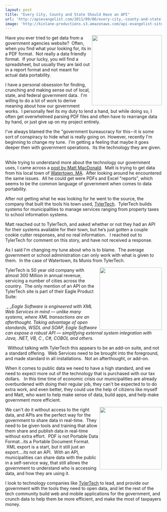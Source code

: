 ```yaml
---
layout: post
title: "Every City, County and State Should Have an API"
url: 'http://apievangelist.com/2011/09/06/every-city,-county-and-state-should-have-an-api/'
image: 'http://kinlane-productions.s3.amazonaws.com/api-evangelist-site/blog/washington-crossing-the-delaware-thumb.png'
---
```


<img class="c1" src="http://kinlane-productions.s3.amazonaws.com/matrix-pics/washington-crossing-the-delaware-cropped.png" alt="" width="225" align="right" />Have you ever tried to get data from a government agencies website?  Often, when you find what your looking for, its in a PDF format.  Not really a data friendly format.  If your lucky, you will find a spreadsheet, but usually they are laid out in a report format and not meant for actual data portability.

I have a personal obsession for finding, crunching and making sense out of local, state, and federal government data.  I'm willing to do a lot of work to derive meaning about how our government works.  I personally feel its my duty to lend a hand, but while doing so, I often get overwhelmed parsing PDF files and often have to rearrange data by hand, or just give up on my project entirely.

I've always blamed the the "government bureaucracy for this--it is some sort of conspiracy to hide what is really going on. However, recently I'm beginning to change my tune.  I'm getting a feeling that maybe it goes deeper then with government operations.  Its the technology they are given.  

While trying to understand more about the technology our government uses, I came across a [post by Matt MacDonald][1].  Matt is trying to get data from his local town of [Watertown, MA][2].  After looking around he encountered the same issues.  All he could get were PDFs and Excel "reports", which seems to be the common language of government when comes to data portability.

After not getting what he was looking for he went to the source, the company that built the tools his town used, [TylerTech][3].  TylerTech builds systems for municipalities to manage services ranging from property taxes to school information systems.

Matt reached out to TylerTech, and asked whether or not they had an API for their systems available for their town, but he’s just gotten a couple cookie cutter responses, and no real information.   I reached out to TylerTech for comment on this story, and have not received a response.

As I said I'm changing my tune about who is to blame.  The average government or school administration can only work with what is given to them.  In the case of Watertown, its Munis from TylerTech.

[<img class="c1" src="http://kinlane-productions.s3.amazonaws.com/tylertech-logo.png" alt="" width="200" align="right" />][3]TylerTech is 50 year old company with almost 300 Million in annual revenue, servicing a number of cities across the country.  The only mention of an API on the TylerTech site is part of their Eagle Product Suite:

 _
__Eagle Software is engineered with XML Web Services in mind — unlike many systems, where XML transactions are an afterthought. Taking advantage of open standards, WSDL and SOAP, Eagle Software can expose a robust API — simplifying external system integration with Java, .NET, VB, C , C#, COBOL and others._

 
Without talking with TylerTech this appears to be an add-on suite, and not a standard offering.  Web Services need to be brought into the foreground, and made standard in all installations.  Not an afterthought, or add-on.

When it comes to public data we need to have a high standard, and we need to expect more out of the technology that is purchased with our tax dollars.   In this time time of economic crisis our municipalities are already overburdened with doing their regular job, they can't be expected to to do extra work, and even better, they could use the help of citizens like myself and Matt, who want to help make sense of data, build apps, and help make government more efficient.

[<img class="c1" src="http://kinlane-productions.s3.amazonaws.com/watertown-ma-sign.jpg" alt="" width="200" align="right" />][2]We can't do it without access to the right data, and APIs are the perfect way for the government to share data in real-time.  They need to be given tools and training that allow them share and publish data in real-time without extra effort.  PDF is not Portable Data Format...its a Portable Document Format.  XML export is a start, but it still just an export....its not an API.  With an API, municipalities can share data with the public in a self-service way, that still allows the government to understand who is accessing data, and how they are using it.

I look to technology companies like [TylerTech][3] to lead, and provide our government with the tools they need to open data, and let the rest of the tech community build web and mobile applications for the government, and crunch data to help them be more efficient, and make the most of taxpayers money.

   [1]: http://www.mattmacdonald.com/ (post by Matt MacDonald)
   [2]: http://www.ci.watertown.ma.us/ (Watertown, MA)
   [3]: http://www.tylertech.com/ (TylerTech)
